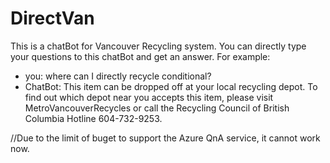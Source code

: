# DirectVan
This is a chatBot for Vancouver Recycling system.
You can directly type your questions to this chatBot and get an answer.
For example:
- you: where can I directly recycle conditional?
- ChatBot: This item can be dropped off at your local recycling depot. To find out which depot near you accepts this item, please visit MetroVancouverRecycles or call the Recycling Council of British Columbia Hotline 604-732-9253.

//Due to the limit of buget to support the Azure QnA service, it cannot work now. 
